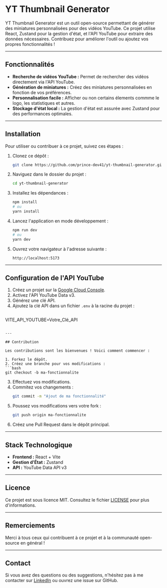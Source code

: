 # YT Thumbnail Generator

YT Thumbnail Generator est un outil open-source permettant de générer des miniatures personnalisées pour des vidéos YouTube. Ce projet utilise React, Zustand pour la gestion d'état, et l'API YouTube pour extraire des données nécessaires. Contribuez pour améliorer l'outil ou ajoutez vos propres fonctionnalités !

---

## Fonctionnalités

- **Recherche de vidéos YouTube :** Permet de rechercher des vidéos directement via l'API YouTube.
- **Génération de miniatures :** Créez des miniatures personnalisées en fonction de vos préférences.
- **Personnalisation facile :** Afficher ou non certains élements commme le logo, les statistiques et autres.
- **Stockage d'état local :** La gestion d'état est assurée avec Zustand pour des performances optimales.

---

## Installation

Pour utiliser ou contribuer à ce projet, suivez ces étapes :

1. Clonez ce dépôt :
   ```bash
   git clone https://github.com/prince-dev41/yt-thumbnail-generator.git
   ```

2. Naviguez dans le dossier du projet :
   ```bash
   cd yt-thumbnail-generator
   ```

3. Installez les dépendances :
   ```bash
   npm install
   # ou
   yarn install
   ```

4. Lancez l'application en mode développement :
   ```bash
   npm run dev
   # ou
   yarn dev
   ```

5. Ouvrez votre navigateur à l'adresse suivante :
   ```
   http://localhost:5173
   ```

---

## Configuration de l'API YouTube

1. Créez un projet sur la [Google Cloud Console](https://console.cloud.google.com/).
2. Activez l'API YouTube Data v3.
3. Générez une clé API.
4. Ajoutez la clé API dans un fichier `.env` à la racine du projet :
   ```env
  VITE_API_YOUTUBE=Votre_Clé_API
   ```

---

## Contribution

Les contributions sont les bienvenues ! Voici comment commencer :

1. Forkez le dépôt.
2. Créez une branche pour vos modifications :
   ```bash
   git checkout -b ma-fonctionnalite
   ```
3. Effectuez vos modifications.
4. Commitez vos changements :
   ```bash
   git commit -m "Ajout de ma fonctionnalité"
   ```
5. Poussez vos modifications vers votre fork :
   ```bash
   git push origin ma-fonctionnalite
   ```
6. Créez une Pull Request dans le dépôt principal.

---

## Stack Technologique

- **Frontend :** React + Vite
- **Gestion d'État :** Zustand
- **API :** YouTube Data API v3

---

## Licence

Ce projet est sous licence MIT. Consultez le fichier [LICENSE](./LICENSE) pour plus d'informations.

---

## Remerciements

Merci à tous ceux qui contribuent à ce projet et à la communauté open-source en général !

---

## Contact

Si vous avez des questions ou des suggestions, n'hésitez pas à me contacter sur [LinkedIn]([(https://www.linkedin.com/in/prince-ekpinse-developpement-front-end/)]) ou ouvrez une issue sur GitHub.

